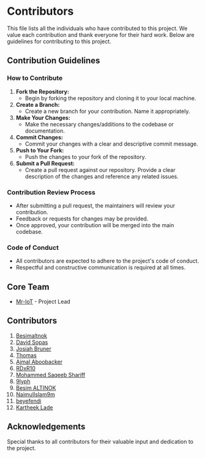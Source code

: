 # Contributors

This file lists all the individuals who have contributed to this project. We value each contribution and thank everyone for their hard work. Below are guidelines for contributing to this project.

## Contribution Guidelines

### How to Contribute

1. **Fork the Repository:**
   - Begin by forking the repository and cloning it to your local machine.
2. **Create a Branch:**
   - Create a new branch for your contribution. Name it appropriately.
3. **Make Your Changes:**
   - Make the necessary changes/additions to the codebase or documentation.
4. **Commit Changes:**
   - Commit your changes with a clear and descriptive commit message.
5. **Push to Your Fork:**
   - Push the changes to your fork of the repository.
6. **Submit a Pull Request:**
   - Create a pull request against our repository. Provide a clear description of the changes and reference any related issues.

### Contribution Review Process

- After submitting a pull request, the maintainers will review your contribution.
- Feedback or requests for changes may be provided.
- Once approved, your contribution will be merged into the main codebase.

### Code of Conduct

- All contributors are expected to adhere to the project's code of conduct.
- Respectful and constructive communication is required at all times.

## Core Team

- [Mr-IoT](https://github.com/v33ru) - Project Lead

## Contributors

   1. [Besimaltnok](https://github.com/besimaltnok)
   2. [David Sopas](https://github.com/dsopas)
   3. [Josiah Bruner](https://github.com/JosiahOne)
   4. [Thomas](https://github.com/thom-s)
   5. [Ajmal Aboobacker](https://github.com/B3EF)
   6. [RDxR10](https://github.com/RDxR10)
   7. [Mohammed Saqeeb Shariff](https://www.linkedin.com/in/mdsaqeeb/)
   8. [9lyph](https://github.com/9lyph)
   9. [Besim ALTINOK](https://github.com/besimaltnok)
   10. [NaimulIslam9m](https://github.com/NaimulIslam9m)
   11. [beyefendi](https://github.com/beyefendi)
   12. [Kartheek Lade](https://github.com/KartheekLade)


## Acknowledgements

Special thanks to all contributors for their valuable input and dedication to the project.
